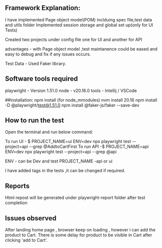 ## Framework Explanation:
   I have implemented Page object model(POM) inclduing spec file,test data and utils folder
   Implemented session storage and global set up(only for UI Tests)

   Created two projects under config file one for UI and another for API

   advantages -  with Page object model ,test maintanence could be eased and easy to debug and fix if any issues occurs.

   Test Data - Used Faker library.

## Software tools required
  playwright - Version 1.51.0
  node - v20.16.0
  tools - Intellij / VSCode

##installation:
npm install (for node_mmodules)
nvm install 20.16
npm install -D @playwright/test@1.51.0
npm install @faker-js/faker --save-dev


## How to run the test

  Open the terminal and run below command:

  To run UI -  $ PROJECT_NAME=ui ENV=dev npx playwright test --project=api --grep @AddtoCartFirst
  To run API -$ PROJECT_NAME=api ENV=dev npx playwright test --project=api --grep @api

  ENV - can be Dev and test
  PROJECT_NAME -api or ui

  I have added tags in the tests ,it can be changed if required.

## Reports
  Html repost will be generated under playwright-report folder after test completion

## Issues observed
After landing home page , browser keep on loading , however i can add the product to Cart.
There is some delay for product to be visible  in Cart after clicking 'add to Cart'.
